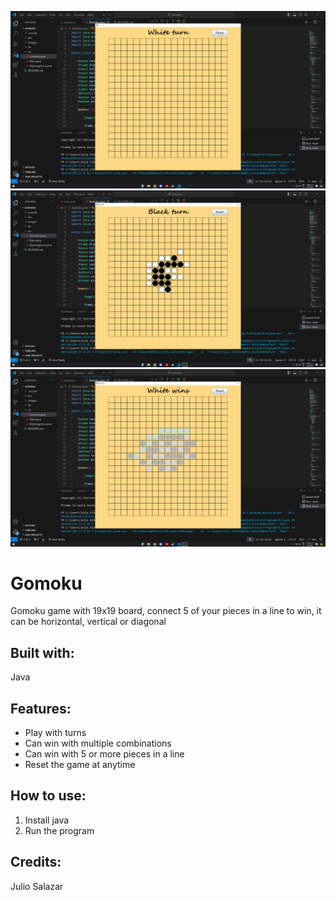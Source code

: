 ![Screenshot1](Images/Screenshots/Screenshot1.png)
![Screenshot2](Images/Screenshots/Screenshot2.png)
![Screenshot4](Images/Screenshots/Screenshot4.png)

# Gomoku
Gomoku game with 19x19 board, connect 5 of your pieces in a line to win, it can be horizontal, vertical or diagonal

## Built with:
Java

## Features:
- Play with turns
- Can win with multiple combinations
- Can win with 5 or more pieces in a line
- Reset the game at anytime

## How to use:
1. Install java
2. Run the program

## Credits:
Julio Salazar

